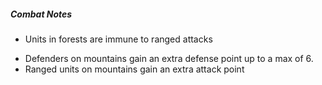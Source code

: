 ##### Combat Notes
<!-- - Capitals with a unit in them grant +2 to range attribute to any occupying friendly army. -->
- Units in forests are immune to ranged attacks
<!-- - Unoccupied capitals have a range attribute of 2, a defense of 2 and an attack of 2 when empty. -->
- Defenders on mountains gain an extra defense point up to a max of 6.
- Ranged units on mountains gain an extra attack point